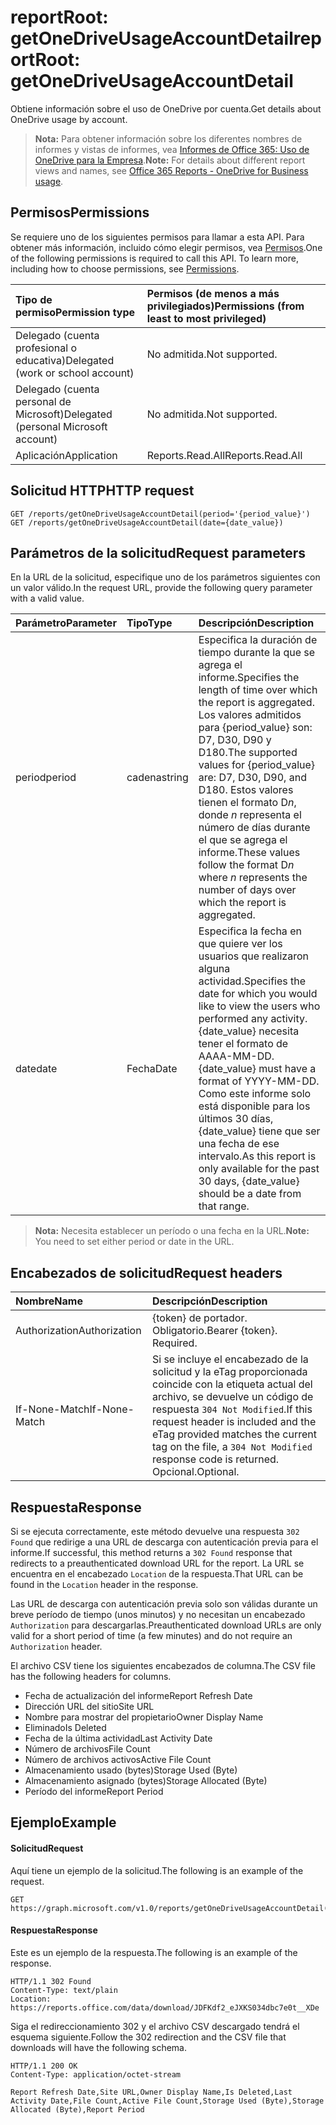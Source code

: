 # <a name="reportroot-getonedriveusageaccountdetail"></a><span data-ttu-id="29d2b-101">reportRoot: getOneDriveUsageAccountDetail</span><span class="sxs-lookup"><span data-stu-id="29d2b-101">reportRoot: getOneDriveUsageAccountDetail</span></span>

<span data-ttu-id="29d2b-102">Obtiene información sobre el uso de OneDrive por cuenta.</span><span class="sxs-lookup"><span data-stu-id="29d2b-102">Get details about OneDrive usage by account.</span></span>

> <span data-ttu-id="29d2b-103">**Nota:** Para obtener información sobre los diferentes nombres de informes y vistas de informes, vea [Informes de Office 365: Uso de OneDrive para la Empresa](https://support.office.com/client/OneDrive-for-Business-usage-0de3b312-c4e8-4e4b-a02d-32b2f726a680).</span><span class="sxs-lookup"><span data-stu-id="29d2b-103">**Note:** For details about different report views and names, see [Office 365 Reports - OneDrive for Business usage](https://support.office.com/client/OneDrive-for-Business-usage-0de3b312-c4e8-4e4b-a02d-32b2f726a680).</span></span>

## <a name="permissions"></a><span data-ttu-id="29d2b-104">Permisos</span><span class="sxs-lookup"><span data-stu-id="29d2b-104">Permissions</span></span>

<span data-ttu-id="29d2b-p101">Se requiere uno de los siguientes permisos para llamar a esta API. Para obtener más información, incluido cómo elegir permisos, vea [Permisos](../../../concepts/permissions_reference.md).</span><span class="sxs-lookup"><span data-stu-id="29d2b-p101">One of the following permissions is required to call this API. To learn more, including how to choose permissions, see [Permissions](../../../concepts/permissions_reference.md).</span></span>

| <span data-ttu-id="29d2b-107">Tipo de permiso</span><span class="sxs-lookup"><span data-stu-id="29d2b-107">Permission type</span></span>                        | <span data-ttu-id="29d2b-108">Permisos (de menos a más privilegiados)</span><span class="sxs-lookup"><span data-stu-id="29d2b-108">Permissions (from least to most privileged)</span></span> |
| :------------------------------------- | :--------------------------------------- |
| <span data-ttu-id="29d2b-109">Delegado (cuenta profesional o educativa)</span><span class="sxs-lookup"><span data-stu-id="29d2b-109">Delegated (work or school account)</span></span>     | <span data-ttu-id="29d2b-110">No admitida.</span><span class="sxs-lookup"><span data-stu-id="29d2b-110">Not supported.</span></span>                           |
| <span data-ttu-id="29d2b-111">Delegado (cuenta personal de Microsoft)</span><span class="sxs-lookup"><span data-stu-id="29d2b-111">Delegated (personal Microsoft account)</span></span> | <span data-ttu-id="29d2b-112">No admitida.</span><span class="sxs-lookup"><span data-stu-id="29d2b-112">Not supported.</span></span>                           |
| <span data-ttu-id="29d2b-113">Aplicación</span><span class="sxs-lookup"><span data-stu-id="29d2b-113">Application</span></span>                            | <span data-ttu-id="29d2b-114">Reports.Read.All</span><span class="sxs-lookup"><span data-stu-id="29d2b-114">Reports.Read.All</span></span>                         |

## <a name="http-request"></a><span data-ttu-id="29d2b-115">Solicitud HTTP</span><span class="sxs-lookup"><span data-stu-id="29d2b-115">HTTP request</span></span>

<!-- { "blockType": "ignored" } --> 

```http
GET /reports/getOneDriveUsageAccountDetail(period='{period_value}')
GET /reports/getOneDriveUsageAccountDetail(date={date_value})
```

## <a name="request-parameters"></a><span data-ttu-id="29d2b-116">Parámetros de la solicitud</span><span class="sxs-lookup"><span data-stu-id="29d2b-116">Request parameters</span></span>

<span data-ttu-id="29d2b-117">En la URL de la solicitud, especifique uno de los parámetros siguientes con un valor válido.</span><span class="sxs-lookup"><span data-stu-id="29d2b-117">In the request URL, provide the following query parameter with a valid value.</span></span>

| <span data-ttu-id="29d2b-118">Parámetro</span><span class="sxs-lookup"><span data-stu-id="29d2b-118">Parameter</span></span> | <span data-ttu-id="29d2b-119">Tipo</span><span class="sxs-lookup"><span data-stu-id="29d2b-119">Type</span></span>   | <span data-ttu-id="29d2b-120">Descripción</span><span class="sxs-lookup"><span data-stu-id="29d2b-120">Description</span></span>                              |
| :-------- | :----- | :--------------------------------------- |
| <span data-ttu-id="29d2b-121">period</span><span class="sxs-lookup"><span data-stu-id="29d2b-121">period</span></span>    | <span data-ttu-id="29d2b-122">cadena</span><span class="sxs-lookup"><span data-stu-id="29d2b-122">string</span></span> | <span data-ttu-id="29d2b-123">Especifica la duración de tiempo durante la que se agrega el informe.</span><span class="sxs-lookup"><span data-stu-id="29d2b-123">Specifies the length of time over which the report is aggregated.</span></span> <span data-ttu-id="29d2b-124">Los valores admitidos para {period_value} son: D7, D30, D90 y D180.</span><span class="sxs-lookup"><span data-stu-id="29d2b-124">The supported values for {period_value} are: D7, D30, D90, and D180.</span></span> <span data-ttu-id="29d2b-125">Estos valores tienen el formato D*n*, donde *n* representa el número de días durante el que se agrega el informe.</span><span class="sxs-lookup"><span data-stu-id="29d2b-125">These values follow the format D*n* where *n* represents the number of days over which the report is aggregated.</span></span> |
| <span data-ttu-id="29d2b-126">date</span><span class="sxs-lookup"><span data-stu-id="29d2b-126">date</span></span>      | <span data-ttu-id="29d2b-127">Fecha</span><span class="sxs-lookup"><span data-stu-id="29d2b-127">Date</span></span>   | <span data-ttu-id="29d2b-128">Especifica la fecha en que quiere ver los usuarios que realizaron alguna actividad.</span><span class="sxs-lookup"><span data-stu-id="29d2b-128">Specifies the date for which you would like to view the users who performed any activity.</span></span> <span data-ttu-id="29d2b-129">{date_value} necesita tener el formato de AAAA-MM-DD.</span><span class="sxs-lookup"><span data-stu-id="29d2b-129">{date_value} must have a format of YYYY-MM-DD.</span></span> <span data-ttu-id="29d2b-130">Como este informe solo está disponible para los últimos 30 días, {date_value} tiene que ser una fecha de ese intervalo.</span><span class="sxs-lookup"><span data-stu-id="29d2b-130">As this report is only available for the past 30 days, {date_value} should be a date from that range.</span></span> |

> <span data-ttu-id="29d2b-131">**Nota:** Necesita establecer un período o una fecha en la URL.</span><span class="sxs-lookup"><span data-stu-id="29d2b-131">**Note:** You need to set either period or date in the URL.</span></span>

## <a name="request-headers"></a><span data-ttu-id="29d2b-132">Encabezados de solicitud</span><span class="sxs-lookup"><span data-stu-id="29d2b-132">Request headers</span></span>

| <span data-ttu-id="29d2b-133">Nombre</span><span class="sxs-lookup"><span data-stu-id="29d2b-133">Name</span></span>          | <span data-ttu-id="29d2b-134">Descripción</span><span class="sxs-lookup"><span data-stu-id="29d2b-134">Description</span></span>               |
| :------------ | :------------------------ |
| <span data-ttu-id="29d2b-135">Authorization</span><span class="sxs-lookup"><span data-stu-id="29d2b-135">Authorization</span></span> | <span data-ttu-id="29d2b-p104">{token} de portador. Obligatorio.</span><span class="sxs-lookup"><span data-stu-id="29d2b-p104">Bearer {token}. Required.</span></span> |
| <span data-ttu-id="29d2b-138">If-None-Match</span><span class="sxs-lookup"><span data-stu-id="29d2b-138">If-None-Match</span></span> | <span data-ttu-id="29d2b-139">Si se incluye el encabezado de la solicitud y la eTag proporcionada coincide con la etiqueta actual del archivo, se devuelve un código de respuesta `304 Not Modified`.</span><span class="sxs-lookup"><span data-stu-id="29d2b-139">If this request header is included and the eTag provided matches the current tag on the file, a `304 Not Modified` response code is returned.</span></span> <span data-ttu-id="29d2b-140">Opcional.</span><span class="sxs-lookup"><span data-stu-id="29d2b-140">Optional.</span></span> |

## <a name="response"></a><span data-ttu-id="29d2b-141">Respuesta</span><span class="sxs-lookup"><span data-stu-id="29d2b-141">Response</span></span>

<span data-ttu-id="29d2b-142">Si se ejecuta correctamente, este método devuelve una respuesta `302 Found` que redirige a una URL de descarga con autenticación previa para el informe.</span><span class="sxs-lookup"><span data-stu-id="29d2b-142">If successful, this method returns a `302 Found` response that redirects to a preauthenticated download URL for the report.</span></span> <span data-ttu-id="29d2b-143">La URL se encuentra en el encabezado `Location` de la respuesta.</span><span class="sxs-lookup"><span data-stu-id="29d2b-143">That URL can be found in the `Location` header in the response.</span></span>

<span data-ttu-id="29d2b-144">Las URL de descarga con autenticación previa solo son válidas durante un breve período de tiempo (unos minutos) y no necesitan un encabezado `Authorization` para descargarlas.</span><span class="sxs-lookup"><span data-stu-id="29d2b-144">Preauthenticated download URLs are only valid for a short period of time (a few minutes) and do not require an `Authorization` header.</span></span>

<span data-ttu-id="29d2b-145">El archivo CSV tiene los siguientes encabezados de columna.</span><span class="sxs-lookup"><span data-stu-id="29d2b-145">The CSV file has the following headers for columns.</span></span>

- <span data-ttu-id="29d2b-146">Fecha de actualización del informe</span><span class="sxs-lookup"><span data-stu-id="29d2b-146">Report Refresh Date</span></span>
- <span data-ttu-id="29d2b-147">Dirección URL del sitio</span><span class="sxs-lookup"><span data-stu-id="29d2b-147">Site URL</span></span>
- <span data-ttu-id="29d2b-148">Nombre para mostrar del propietario</span><span class="sxs-lookup"><span data-stu-id="29d2b-148">Owner Display Name</span></span>
- <span data-ttu-id="29d2b-149">Eliminado</span><span class="sxs-lookup"><span data-stu-id="29d2b-149">Is Deleted</span></span>
- <span data-ttu-id="29d2b-150">Fecha de la última actividad</span><span class="sxs-lookup"><span data-stu-id="29d2b-150">Last Activity Date</span></span>
- <span data-ttu-id="29d2b-151">Número de archivos</span><span class="sxs-lookup"><span data-stu-id="29d2b-151">File Count</span></span>
- <span data-ttu-id="29d2b-152">Número de archivos activos</span><span class="sxs-lookup"><span data-stu-id="29d2b-152">Active File Count</span></span>
- <span data-ttu-id="29d2b-153">Almacenamiento usado (bytes)</span><span class="sxs-lookup"><span data-stu-id="29d2b-153">Storage Used (Byte)</span></span>
- <span data-ttu-id="29d2b-154">Almacenamiento asignado (bytes)</span><span class="sxs-lookup"><span data-stu-id="29d2b-154">Storage Allocated (Byte)</span></span>
- <span data-ttu-id="29d2b-155">Período del informe</span><span class="sxs-lookup"><span data-stu-id="29d2b-155">Report Period</span></span>

## <a name="example"></a><span data-ttu-id="29d2b-156">Ejemplo</span><span class="sxs-lookup"><span data-stu-id="29d2b-156">Example</span></span>

#### <a name="request"></a><span data-ttu-id="29d2b-157">Solicitud</span><span class="sxs-lookup"><span data-stu-id="29d2b-157">Request</span></span>

<span data-ttu-id="29d2b-158">Aquí tiene un ejemplo de la solicitud.</span><span class="sxs-lookup"><span data-stu-id="29d2b-158">The following is an example of the request.</span></span>

<!-- {
  "blockType": "request",
  "name": "reportroot_getonedriveusageuserdetail"
}-->

```http
GET https://graph.microsoft.com/v1.0/reports/getOneDriveUsageAccountDetail(period='D7')
```

#### <a name="response"></a><span data-ttu-id="29d2b-159">Respuesta</span><span class="sxs-lookup"><span data-stu-id="29d2b-159">Response</span></span>

<span data-ttu-id="29d2b-160">Este es un ejemplo de la respuesta.</span><span class="sxs-lookup"><span data-stu-id="29d2b-160">The following is an example of the response.</span></span>

<!-- { "blockType": "ignored" } --> 

```http
HTTP/1.1 302 Found
Content-Type: text/plain
Location: https://reports.office.com/data/download/JDFKdf2_eJXKS034dbc7e0t__XDe
```

<span data-ttu-id="29d2b-161">Siga el redireccionamiento 302 y el archivo CSV descargado tendrá el esquema siguiente.</span><span class="sxs-lookup"><span data-stu-id="29d2b-161">Follow the 302 redirection and the CSV file that downloads will have the following schema.</span></span>

<!-- {
  "blockType": "response",
  "truncated": true,
  "@odata.type": "stream"
} -->

```http
HTTP/1.1 200 OK
Content-Type: application/octet-stream

Report Refresh Date,Site URL,Owner Display Name,Is Deleted,Last Activity Date,File Count,Active File Count,Storage Used (Byte),Storage Allocated (Byte),Report Period
```
